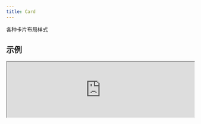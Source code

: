 ```yaml
---
title: Card
---
```

各种卡片布局样式

## 示例

<div><iframe style="width: 100%; margin: 0;" src="https://uiexplorer.blankapp.org/slices/card-example" scrolling="no" /></div>

```jsx
<Card>
  ...
</Card>
```

## 变化形式

### 圆角

<div><iframe style="width: 100%; margin: 0;" src="https://uiexplorer.blankapp.org/slices/card-variations-rounded" scrolling="no" /></div>

```jsx
<Card
  rounded
>
  ...
</Card>
```

## API

### 属性

名称 | 描述 | 类型 | 可选值 | 默认值
--- | --- | --- | --- | ---
`rounded` | 是否为圆角卡片 | bool | - | `false`
